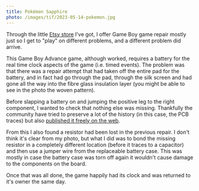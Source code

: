 ```yaml
---
title: Pokémon Sapphire
photo: /images/tif/2023-05-14-pokemon.jpg
---
```


Through the little [Etsy store](https://www.etsy.com/uk/shop/RetroByRemUK) I've got, I offer Game Boy game repair mostly just so I get to "play" on different problems, and a different problem did arrive.

This Game Boy Advance game, although worked, requires a battery for the real time clock aspects of the game (i.e. timed events). The problem was that there was a repair attempt that had taken off the entire pad for the battery, and in fact had go through the pad, through the silk screen and had gone all the way into the fibre glass insulation layer (you might be able to see in the photo the woven pattern).

Before slapping a battery on and jumping the positive leg to the right component, I wanted to check that nothing else was missing. Thankfully the community have tried to preserve a lot of the history (in this case, the PCB traces) but also [published it freely on the web](https://github.com/HDR/Nintendo-Scans/).

From this I also found a resistor had been lost in the previous repair. I don't think it's clear from my photo, but what I did was to bond the missing resistor in a completely different location (before it traces to a capacitor) and then use a jumper wire from the replaceable battery case. This was mostly in case the battery case was torn off again it wouldn't cause damage to the components on the board.

Once that was all done, the game happily had its clock and was returned to it's owner the same day.
